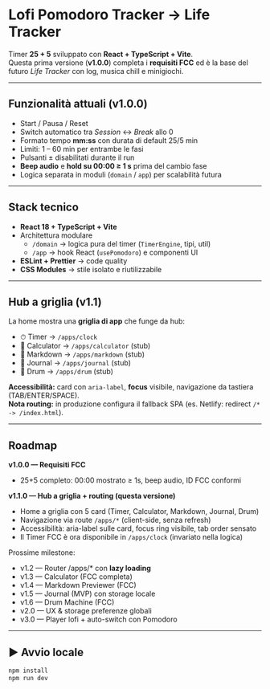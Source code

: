 # Lofi Pomodoro Tracker → Life Tracker

Timer **25 + 5** sviluppato con **React + TypeScript + Vite**.  
Questa prima versione (**v1.0.0**) completa i **requisiti FCC** ed è la base del futuro _Life Tracker_ con log, musica chill e minigiochi.

---

## Funzionalità attuali (v1.0.0)

- Start / Pausa / Reset
- Switch automatico tra _Session_ ↔ _Break_ allo 0
- Formato tempo **mm:ss** con durata di default 25/5 min
- Limiti: 1 – 60 min per entrambe le fasi
- Pulsanti ± disabilitati durante il run
- **Beep audio** e **hold su 00:00 ≥ 1 s** prima del cambio fase
- Logica separata in moduli (`domain` / `app`) per scalabilità futura

---

## Stack tecnico

- **React 18 + TypeScript + Vite**
- Architettura modulare
  - `/domain` → logica pura del timer (`TimerEngine`, tipi, util)
  - `/app` → hook React (`usePomodoro`) e componenti UI
- **ESLint + Prettier** → code quality
- **CSS Modules** → stile isolato e riutilizzabile

---

## Hub a griglia (v1.1)

La home mostra una **griglia di app** che funge da hub:

- ⏱ Timer → `/apps/clock`
- 🧮 Calculator → `/apps/calculator` (stub)
- 📓 Markdown → `/apps/markdown` (stub)
- 📔 Journal → `/apps/journal` (stub)
- 🥁 Drum → `/apps/drum` (stub)

**Accessibilità:** card con `aria-label`, **focus** visibile, navigazione da tastiera (TAB/ENTER/SPACE).  
**Nota routing:** in produzione configura il fallback SPA (es. Netlify: redirect `/* -> /index.html`).

---

## Roadmap

**v1.0.0 — Requisiti FCC**

- 25+5 completo: 00:00 mostrato ≥ 1s, beep audio, ID FCC conformi

**v1.1.0 — Hub a griglia + routing (questa versione)**

- Home a griglia con 5 card (Timer, Calculator, Markdown, Journal, Drum)
- Navigazione via route `/apps/*` (client-side, senza refresh)
- Accessibilità: aria-label sulle card, focus ring visibile, tab order sensato
- Il Timer FCC è ora disponibile in `/apps/clock` (invariato nella logica)

Prossime milestone:

- v1.2 — Router /apps/\* con **lazy loading**
- v1.3 — Calculator (FCC completa)
- v1.4 — Markdown Previewer (FCC)
- v1.5 — Journal (MVP) con storage locale
- v1.6 — Drum Machine (FCC)
- v2.0 — UX & storage preferenze globali
- v3.0 — Player lofi + auto-switch con Pomodoro

---

## ▶️ Avvio locale

```bash
npm install
npm run dev
```
